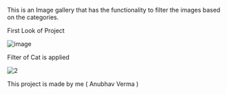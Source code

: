 This is an Image gallery  that has the functionality to filter the images based on the categories.

First Look of Project 

![image](https://github.com/Anubhav-dev-web/CodeClauseInternship_Image-Gallery/assets/80172002/794d4e24-9e0a-4c50-9480-6a06bfb969f3)


Filter of Cat is applied

![2](https://github.com/Anubhav-dev-web/CodeClauseInternship_Image-Gallery/assets/80172002/15cb77ec-7a5a-449d-858c-8ba6c8c97ba4)

This project is made by me ( Anubhav Verma )
 
